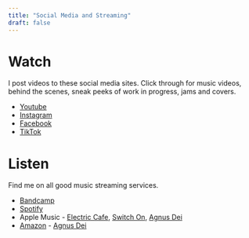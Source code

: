 ```yaml
---
title: "Social Media and Streaming"
draft: false
---
```

# Watch 
I post videos to these social media sites. Click through for music videos, behind the scenes, sneak peeks of work in progress, jams and covers.

- [Youtube](https://www.youtube.com/channel/UCFRu6VRcgELYWdV10ORnmFQ)
- [Instagram](https://www.instagram.com/hark.fun/)
- [Facebook](https://www.facebook.com/hark.fun)
- [TikTok](https://www.tiktok.com/@hark.fun?lang=en)

# Listen
Find me on all good music streaming services.

- [Bandcamp](https://hark-fun.bandcamp.com/)
- [Spotify](https://open.spotify.com/artist/4qT9ZHjYpYZ3MZ7J6K0Fb8?si=skku-YoKTPWfkgwfTSdGXg)
- Apple Music - [Electric Cafe](https://music.apple.com/us/album/electric-caf%C3%A9-single/1776039305), [Switch On](https://music.apple.com/us/album/switch-on-single/1774929516), [Agnus Dei](https://music.apple.com/us/album/agnus-dei-feat-weana-single/1802651663)
- [Amazon](https://music.amazon.com/artists/B00FX0KRVO/hark) - [Agnus Dei](https://music.amazon.com/albums/B0F1NMSP2X)
